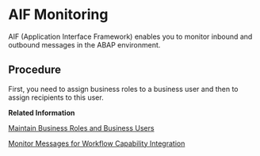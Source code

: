 <!-- loio95b6a4f5db784915a84e3679313b6ccb -->

# AIF Monitoring

AIF \(Application Interface Framework\) enables you to monitor inbound and outbound messages in the ABAP environment.



<a name="loio95b6a4f5db784915a84e3679313b6ccb__section_ijd_1ps_pkb"/>

## Procedure

First, you need to assign business roles to a business user and then to assign recipients to this user.

**Related Information**  


[Maintain Business Roles and Business Users](Maintain_Business_Roles_and_Business_Users_cb058dc.md "As a preparation to monitor messages for background workflow processes, you create a business role and a business user.")

[Monitor Messages for Workflow Capability Integration](Monitor_Messages_for_Workflow_Capability_Integration_d280fcc.md "You can monitor the background processes for workflow capability integration.")

